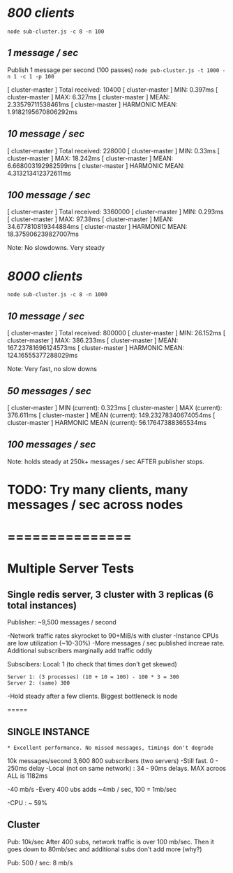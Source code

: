 # *800 clients*
`node sub-cluster.js -c 8 -n 100`

## _1 message / sec_
Publish 1 message per second (100 passes)
`node pub-cluster.js -t 1000 -n 1 -c 1 -p 100`

[  cluster-master  ] 	Total received: 10400
[  cluster-master  ] 		 MIN: 0.397ms
[  cluster-master  ] 		 MAX: 6.327ms
[  cluster-master  ] 		 MEAN: 2.33579711538461ms
[  cluster-master  ] 		 HARMONIC MEAN: 1.9182195670806292ms


## _10 message / sec_
[  cluster-master  ] 	Total received: 228000
[  cluster-master  ] 		 MIN: 0.33ms
[  cluster-master  ] 		 MAX: 18.242ms
[  cluster-master  ] 		 MEAN: 6.668003192982599ms
[  cluster-master  ] 		 HARMONIC MEAN: 4.313213412372611ms

## _100 message / sec_
[  cluster-master  ] 	Total received: 3360000
[  cluster-master  ] 		 MIN: 0.293ms
[  cluster-master  ] 		 MAX: 97.38ms
[  cluster-master  ] 		 MEAN: 34.677810819344884ms
[  cluster-master  ] 		 HARMONIC MEAN: 18.375906239827007ms

Note: No slowdowns. Very steady

# *8000 clients*
`node sub-cluster.js -c 8 -n 1000`

## _10 message / sec_
[  cluster-master  ] 	Total received: 800000
[  cluster-master  ] 		 MIN: 26.152ms
[  cluster-master  ] 		 MAX: 386.233ms
[  cluster-master  ] 		 MEAN: 167.23781696124573ms
[  cluster-master  ] 		 HARMONIC MEAN: 124.16555377288029ms

Note: Very fast, no slow downs

## _50 messages / sec_
[  cluster-master  ] 		 MIN (current): 0.323ms
[  cluster-master  ] 		 MAX (current): 376.611ms
[  cluster-master  ] 		 MEAN (current): 149.23278340674054ms
[  cluster-master  ] 		 HARMONIC MEAN (current): 56.17647388365534ms

## _100 messages / sec_
Note: holds steady at 250k+ messages / sec AFTER publisher stops. 


# TODO: Try many clients, many messages / sec across nodes

# ===============
# Multiple Server Tests

## Single redis server, 3 cluster with 3 replicas (6 total instances)

Publisher:
    ~9,500 messages / second

-Network traffic rates skyrocket to 90+MiB/s with cluster
-Instance CPUs are low utilization (~10-30%)
-More messages / sec published increae rate. Additional subscribers marginally add
traffic oddly

Subscibers:
    Local: 1 (to check that times don't get skewed)

    Server 1: (3 processes) (10 + 10 = 100) - 100 * 3 = 300
    Server 2: (same) 300

-Hold steady after a few clients. Biggest bottleneck is node

=====

## SINGLE INSTANCE

    * Excellent performance. No missed messages, timings don't degrade
10k messages/second
3,600 800 subscribers (two servers) 
    -Still fast. 0 - 250ms delay
    -Local (not on same network) : 34 - 90ms delays. MAX acroos ALL is 1182ms

-40 mb/s
    -Every 400 ubs adds ~4mb / sec, 100 = 1mb/sec

-CPU : ~ 59%

## Cluster
Pub: 10k/sec
    After 400 subs, network traffic is over 100 mb/sec. Then it goes down to
    80mb/sec and additional subs don't add more (why?)

Pub: 500 / sec:
    8 mb/s
